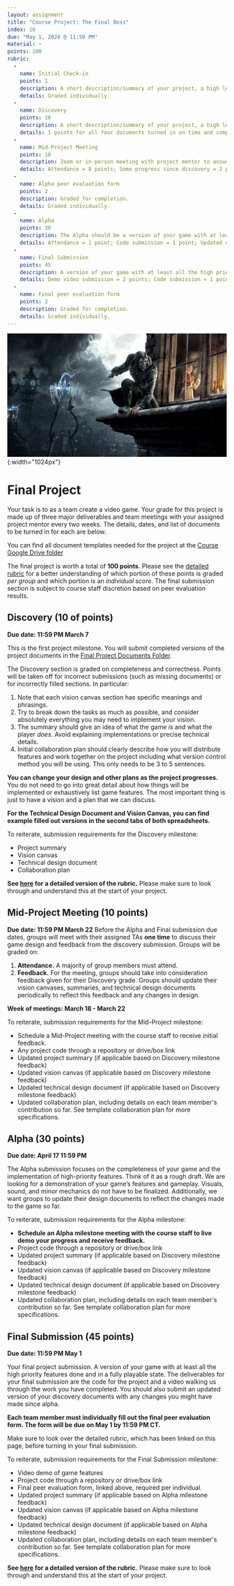 ```yaml
---
layout: assignment
title: "Course Project: The Final Boss"
index: 10
due: "May 1, 2024 @ 11:59 PM"
material: ~
points: 100
rubric:
  -
    name: Initial Check-in
    points: 1
    description: A short description/summary of your project, a high level vision canvas, and a technical design document.
    details: Graded individually. 
  -
    name: Discovery
    points: 10
    description: A short description/summary of your project, a high level vision canvas, a technical design document, and a collaboration plan.
    details: 1 points for all four documents turned in on time and completed; Summary = 1 point; Vision canvas = 3 points; Technical design document = 3 points; Collaboration plan = 2 points. Graded per team. 
  - 
    name: Mid-Project Meeting
    points: 10
    description: Zoom or in-person meeting with project mentor to answer question and describe progress since design submission.
    details: Attendance = 8 points; Some progress since discovery = 2 points; Graded per team. 
  - 
    name: Alpha peer evaluation form
    points: 2
    description: Graded for completion. 
    details: Graded individually. 
  - 
    name: Alpha
    points: 30
    description: The Alpha should be a version of your game with at least the core gameplay completed and playable.
    details: Attendance = 1 point; Code submission = 1 point; Updated documents submission = 1 point; Updated collaboration plan = 1 point; Functioning game = 6 points; High priority features implementation = 10 points; Visual elements = 10 points. Graded per team. 
  -
    name: Final Submission
    points: 45
    description: A version of your game with at least all the high priority features done and in a fully playable state. 
    details: Demo video submission = 2 points; Code submission = 1 point; Updated documents submission = 1 point; Updated collaboration plan = 1 point; Functioning game = 5 points; High priority features implementation = 15 points; Low priority features implementation = 5 points; Visual elements = 10 points; Audio elements = 5 points. Graded individually, depends on peer evaluation. 
  - 
    name: Final peer evaluation form
    points: 2
    description: Graded for completion. 
    details: Graded individually. 
---
```


![Boss](https://github.com/illinois-cs498gd/illinois-cs498gd.github.io/raw/main/img/dh.jpg){:width="1024px"}


# Final Project
Your task is to as a team create a video game. Your grade for this project is made up of three major deliverables and team meetings with your assigned project mentor every two weeks. The details, dates, and list of documents to be turned in for each are below.


You can find all document templates needed for the project at the [Course Google Drive folder](https://drive.google.com/drive/folders/1G6Jt7JKCdktTcALsBy6WtPQnr2JSAeT5?usp=sharing)


The final project is worth a total of **100 points**. Please see the [detailed rubric](https://docs.google.com/document/d/1DL8LW0lQmasXj3AwdqR42hc1X3tRWq48LYYpht-WKB8/edit?usp=sharing) for a better understanding of which portion of these points is graded *per group* and which portion is an *individual score*. The final submission section is subject to course staff discretion based on peer evaluation results. 

## Discovery (10 of points)
**Due date: 11:59 PM March 7**

This is the first project milestone. You will submit completed versions of the project documents in the [Final Project Documents Folder](https://drive.google.com/drive/folders/1G6Jt7JKCdktTcALsBy6WtPQnr2JSAeT5?usp=sharing).

The Discovery section is graded on completeness and correctness. Points will be taken off for incorrect submissions (such as missing documents) or for incorrectly filled sections. In particular:
1. Note that each vision canvas section has specific meanings and phrasings. 
2. Try to break down the tasks as much as possible, and consider absolutely everything you may need to implement your vision.
3. The summary should give an idea of what the game *is* and what the player *does*. Avoid explaining implementations or precise technical details. 
4. Initial collaboration plan should clearly describe how you will distribute features and work together on the project including what version control method you will be using. This only needs to be 3 to 5 sentences.

**You can change your design and other plans as the project progresses.** You do not need to go into great detail about how things will be implemented or exhaustively list game features. The most important thing is just to have a vision and a plan that we can discuss.

**For the Technical Design Document and Vision Canvas, you can find example filled out versions in the second tabs of both spreadsheets.**

To reiterate, submission requirements for the Discovery milestone: 
* Project summary
* Vision canvas
* Technical design document
* Collaboration plan

**See [here](https://docs.google.com/document/d/1DL8LW0lQmasXj3AwdqR42hc1X3tRWq48LYYpht-WKB8/edit?usp=sharing) for a detailed version of the rubric.** Please make sure to look through and understand this at the start of your project. 


## Mid-Project Meeting (10 points)
**Due date: 11:59 PM March 22**
Before the Alpha and Final submission due dates, groups will meet with their assigned TAs **one time** to discuss their game design and feedback from the discovery submission. Groups will be graded on:

1. **Attendance.** A majority of group members must attend.
2. **Feedback.** For the meeting, groups should take into consideration feedback given for their Discovery grade. Groups should update their vision canvases, summaries, and technical design documents periodically to reflect this feedback and any changes in design. 

**Week of meetings: March 18 - March 22**

To reiterate, submission requirements for the Mid-Project milestone: 
* Schedule a Mid-Project meeting with the course staff to receive initial feedback. 
* Any project code through a repository or drive/box link
* Updated project summary (if applicable based on Discovery milestone feedback) 
* Updated vision canvas (if applicable based on Discovery milestone feedback) 
* Updated technical design document (if applicable based on Discovery milestone feedback) 
* Updated collaboration plan, including details on each team member's contribution so far. See template collaboration plan for more specifications. 


## Alpha (30 points)
**Due date: April 17 11:59 PM**

The Alpha submission focuses on the completeness of your game and the implementation of high-priority features. Think of it as a rough draft. We are looking for a demonstration of your game’s features and gameplay. Visuals, sound, and minor mechanics do not have to be finalized. Additionally, we want groups to update their design documents to reflect the changes made to the game so far.

To reiterate, submission requirements for the Alpha milestone: 
* **Schedule an Alpha milestone meeting with the course staff to live demo your progress and receive feedback.** 
* Project code through a repository or drive/box link
* Updated project summary (if applicable based on Discovery milestone feedback) 
* Updated vision canvas (if applicable based on Discovery milestone feedback) 
* Updated technical design document (if applicable based on Discovery milestone feedback) 
* Updated collaboration plan, including details on each team member's contribution so far. See template collaboration plan for more specifications. 


## Final Submission (45 points)
**Due date: 11:59 PM May 1**

Your final project submission. A version of your game with at least all the high priority features done and in a fully playable state. The deliverables for your final submission are the code for the project and a video walking us through the work you have completed. You should also submit an updated version of your discovery documents with any changes you might have made since alpha.

**Each team member must individually fill out the final peer evaluation form. The form will be due on May 1 by 11:59 PM CT.** 

Make sure to look over the detailed rubric, which has been linked on this page, before turning in your final submission. 

To reiterate, submission requirements for the Final Submission milestone: 
* Video demo of game features
* Project code through a repository or drive/box link
* Final peer evaluation form, linked above, required per individual. 
* Updated project summary (if applicable based on Alpha milestone feedback) 
* Updated vision canvas (if applicable based on Alpha milestone feedback) 
* Updated technical design document (if applicable based on Alpha milestone feedback) 
* Updated collaboration plan, including details on each team member's contribution so far. See template collaboration plan for more specifications. 


**See [here](https://docs.google.com/document/d/1DL8LW0lQmasXj3AwdqR42hc1X3tRWq48LYYpht-WKB8/edit?usp=sharing) for a detailed version of the rubric.** Please make sure to look through and understand this at the start of your project. 
